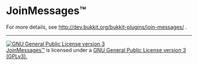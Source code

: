 JoinMessages™
=============

For more details, see http://dev.bukkit.org/bukkit-plugins/join-messages/ .
*****
<a rel="license" href="http://www.gnu.org/copyleft/gpl.html"><img alt="GNU General Public License version 3" style="border-width:0" src="http://www.gnu.org/graphics/gplv3-88x31.png" /></a><br /><a rel="releases" href="http://dev.bukkit.org/bukkit-plugins/join-messages/">JoinMessages™</a> is licensed under a <a rel="license" href="http://www.gnu.org/copyleft/gpl.html">GNU General Public License version 3 (GPLv3).</a>
